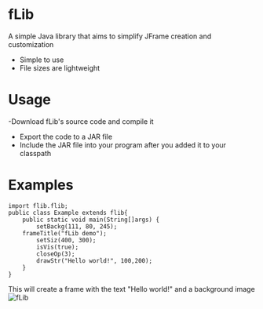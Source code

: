 # fLib
A simple Java library that aims to simplify JFrame creation and customization
- Simple to use
- File sizes are lightweight


# Usage

-Download fLib's source code and compile it
- Export the code to a JAR file
- Include the JAR file into your program after you added it to your classpath

# Examples
```
import flib.flib;
public class Example extends flib{
	public static void main(String[]args) {
		setBackg(111, 80, 245);
    frameTitle("fLib demo");
		setSiz(400, 300);
		isVis(true);
		closeOp(3);
		drawStr("Hello world!", 100,200);
	}
}
```

This will create a frame with the text "Hello world!" and a background image
  ![fLib](/readme/demo.png)
